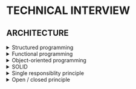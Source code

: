 # TECHNICAL INTERVIEW

## ARCHITECTURE

<details>
<summary>Structured programming</summary>

- also known as «modular»;
- three basic patterns: **sequence**, **selection** (conditions) and **repetition** (loops);
  ![Structured programming patterns](./images/structured-programming-patterns.png)
- facilitates **readable** code and **reusable** components;
- encourages **hierarchy** of modules;
- uses **constuctions** like `if`, `while`;
- unconditional transfer of control (`goto`) is **prohibited**;
- improves code **quality**;
- **decomposes** large-scale problem statements into functions;
- enables **testing**;
- eliminates «spaghetti» code;
- all others paradighms are subtypes of SP;
- all **modern languages** use SP.

</details>

<details>
<summary>Functional programming</summary>

- 🧼 pure functions;
- 🐢 immutability;
- 🐚 disciplined state;
- 𝑓 first-class functions and higher-order functions;
- 👥 referential transparency (we can replace a function call with its invocation result and the final result will be the same);
- 💾 expensive;

### PURE FUNCTIONS

A pure function is an architectural **complexity dead end** because for the external system its complexity is reduced to only the its arguments and the return value (its API).

In contrast:

- in OOP, object methods mutate the state of the object;
- in PP, code mutates global state;

In practice, some functions designed to be pure, may end up to interact with broader context (e. g. «effects» in React).

### FIRST CLASS FUNCTIONS

In FP, **functions** are treated **as data**: we assign functions to variables, pass as arguments to other functions. It gives flexibility.

### HIGHER ORDER FUNCTION

HOF is a function that **operates upon a function** – accepts a function as an argument or returns a function.

### IMMUTABILITY

Avoid side effects. **Don't modify** the arguments and data **outside** the function. Instead, the **return** value should reflect the work done.

#### SEGREGATION OF MUTABILITY

We can't make everything immutable, because it requires a lot of storage and processor speed.

🤔 One of the compromises is to **segregate** the app into **mutable and immutable** parts.  
🧼 The immutable components **perform their tasks** in a purely functional way.  
🤝 Immutable components **communicate** with mutable ones.

![Mutating state and transactional memory](./images/mutating-state-and-transactional-memory.png)

So what?

- 👍 it's wise to push as **much** processing as possible **into** the **immutable** components;
- 👋 we should drive as **much** code as possible **from mutable** components;

#### EVENT SOURCING

> Event storing is a pattern for **storing data as events in an append-only** log.

- events are the **source of truth**;
- ES allows to **store the context** of the event: its timestamp, reason, etc.;
- to **source (derive) the state from the events**, we replay all the events in order of occurence;
- ES enables **audit**, **time travel** and **reshape**.
- state deriving can be **optimized by computing and saving the state**, e. g. every midnight; so, during the day, we calculate based on this saved state and the transactions executed from midnight.

</details>

<details>
<summary>Object-oriented programming</summary>

> OOP is a programming paradighm that relies on the **concept of classes and objects**.

OO is the proper **admixture** of encapsulation, inheritance and polymorphism.

#### ENCAPSULATION

- objects **provide an interface to other** code that wants to use them;
- a line (firewall) can be drawn around a **cohesive set of data and functions**;
- clients **don't have direct access to** either the **data** or the internal **implementation**; they **call methods** that return the data in a reasonable format;
- available in any language, but OO languages are more **frendly** for it;
- the `public`, `private` and `protected` **keywords** encourage encapsulation;
- you **control** how your data is **accessed and manipulated**;
- allows to write **safer**, **mainatainable** and **debuggable** code;
- Java and C# put **header and implementation side by side**, thereby **weaking encapsulation**; in these languages it's impossible to separate the declaration and definition of a class.

#### INHERITANCE

> Inheritance is a **redeclaration of fields** in classes **hierarchy**.

- allows **classify objects** per common characteristicts;
- allows **use**, **replace**, and **partially replace** inherited fields.

#### POLYMORPHISM

> Polymorphism is the **ability** of an element **to have many forms**.

- _poly_ = _many_, _morphism_ = _types_;
- allows to represent a function in many types and many forms;
- lets the system **choose** which function to call **based on** type and parameter **signatures**.
- **OOP** didn't invent it, but **provides a way to implement** polymorphism much **safer**, **convenient** and even trivial.

Example:

- The `+` operator in JS is polymorphic, as it can either sum or concatenate, depending on the data type of its operands.

##### STATIC POLYMORPHISM

Also: compile-time polymorphism, method overloading.

Static polymorphism allows to defined **multiple functions** with the **same name**, but with **different signatures and implementations**.  
Each of those overloaded functions provides **different**, but very **similar functionality**.

```java
class HelloWorld {
    public static void main(String[] args) {
        HelloWorld helloWorld = new HelloWorld();
        helloWorld.add(3, 4);
        helloWorld.add("Hehe", "Haha", "Hihi");
    }
    public void add(int a, int b) {
        System.out.println("Add two numbers. Result: " + a + b);
    }
    public void add(String a, String b, String c) {
        System.out.println("Concatenate three strings. Result: " + a + b + c);
    }
}

// Output.
Two numbers were added. Result: 34
Three strings were concatenated. Result: HeheHahaHihi
```

Which method will be called is defined by **which of the parameters set is passed** (= which of the forms is activated) by client code.

##### DYNAMIC POLYMORPHISM

Also: run-time polymorphism, method overriding.

Dynamic polymorphism doesn't allow the compiler to determine the executed method; it's done in runtime;

It's more related to classes and inheritance. I don't understand it properly. There is a good explanation here: https://stackify.com/oop-concept-polymorphism.

#### ABSTRACTION

> Abstraction **hides all but the relevant data** about an object through in order to **reduce complexity** and **increase efficiency**;

</details>

<details>
<summary>SOLID</summary>

SOLID tells us how to **arrange functions and data structures into groupings** and how those groupings should be **interconnected**.

Good high-level design decisions don't matter much if there is a mess at mid-level.

The goal of SOLID is creation of **mid-level** software structures that:

- **tolerate change**;
- are easy to **understand**;
- are the **basis of components** that can be used in different software systems.

«Mid-level» means applicable at the **module level**.

</details>

<details>
<summary>Single responsiblity principle</summary>

> A module should have one and only **one reason to change**, meaning it should have only **one job**.

Why you might want to change this module? Is there **«and»** in your answer? Shouldn't be.  
No swiss knifes, no god-objects, that know and can everything.

When there are **new requirements** ~~it's easier to stick new line of code to an existing module~~ we should carefully think if **new functionality** should be a part of an **existing module**, **or** we should create a **separate module**.

Benefits:

- **prevents unexpected side-effects** of future changes;
- when the requirements change, it's **clear in which module changes** should be done;
- it's **easier to understand**, explain and **implement** modules that do only one thing;
- **prevents merge conflicts** to occur;
- increases testability.

There is another principle like that: **function should do only one thing**. We use that principle when we're refactoring large function into smaller ones; we use it at the lowest levels. But it **is not SRP**.

The **SRP is about functions and classes** – **but** it reappears in a different form at **two more levels**:

- at the level of components, it becomes the _Common closure principle_;
- at the architectural level, it becomes the _Axis of change_ responsible for _Architectural boudaries_.

</details>

<details>
<summary>Open / closed principle</summary>

> Software entities should be **open for extension** but **closed for modification**.

A software entity ought to be **extensible without having to modify that artifact**.

If simple extensions to the requirements force massive changes to the software, it's the architect's failure.

The OCP is **significant** at the levels of **modules** and **architectural components**.

Use **interfaces** instead of superclasses to **allow different implementations** which you can **easily substitute** without changing the code that uses them. Interfaces are **closed to modifications**, you can provide new implementations to **extend** the functionality of your software.

When changes are made to a module, OCP prevents the need to change its depending / related modules.

OCP allows to **avoid unexpected errors** in code that use the module we change, because we actually **don't change** it, **but add** new functionality.

The OCP goal is accomplished by **partitioning** the system into **components** and arranging those components into a **dependency hierarchy** that **protects higher-level** components **from** changes in **lower-level** components.

</details>
